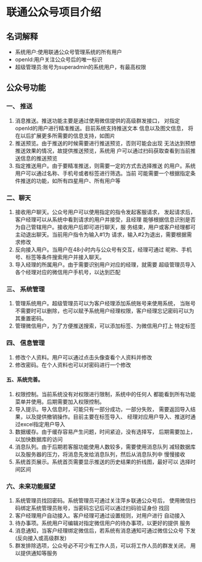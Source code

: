 # 联通公众号项目介绍

## 名词解释
- 系统用户:使用联通公众号管理系统的所有用户
- openId:用户关注公众号后的唯一标识
- 超级管理员:账号为superadmin的系统用户，有最高权限

## 公众号功能

### 一、 推送
1. 消息推送。推送功能主要是通过使用微信提供的高级群发接口，
对指定openId的用户进行精准推送。目前系统支持推送文本
信息以及图文信息，
将在以后扩展更多所需要的信息支持，如图片
2. 推送预览。由于推送的时候需要进行推送预览，否则可能会出现
无法达到预想推送效果的情况，故提供推送预览，系统用
户可以通过扫码获取查看到当前推送信息的推送预览
3. 指定推送用户。由于要精准推送，则需要一定的方式去选择推送
的用户。系统用户可以通过名称、手机号或者标签进行筛选。当前
可能需要一个根据指定条件推送的功能，如所有四星用户、所有用户等

### 二、聊天
1. 接收用户聊天。公众号用户可以使用指定的指令发起客服请求，
发起请求后，客户经理可以从系统中看到请求的用户并接受，且经理
能够根据信息识别是否为自己管辖用户。接收用户后即可进行聊天，服
务结束，用户或客户经理都可主动退出聊天。当前用户指令为输入#1为
请求，输入#2为退出，需要根据需求修改
2. 反向接入用户。当用户在48小时内与公众号有交互，经理可通过
昵称、手机号、标签等条件搜索用户并接入聊天。
3. 导入经理的所属用户。由于需要识别用户对应的经理，就需要
超级管理员导入各个经理对应的微信用户手机号，以达到匹配

### 三、 系统管理
1. 管理系统用户。超级管理员可以为客户经理添加系统账号来使用系统，
当账号不需要时可以删除，也可以赋予系统用户经理权限，客户经理忘记密码可以为其重置密码。
2. 管理微信用户，为了方便推送搜索，可以添加标签、为微信用户打上
特定标签

### 四、 信息管理
1. 修改个人资料。用户可以通过点击头像查看个人资料并修改
2. 修改密码。在个人资料也可以对密码进行一个修改

#### 五、系统完善。
1. 权限控制。当前系统没有对权限进行限制，系统中的任何人
都能看到所有功能菜单并使用。后期需要加入权限控制。
2. 导入提示。导入信息时，可能只有一部分成功，一部分失败，
需要返回导入结果，以及提供撤销操作。目前主要在标签导入、
经理对应用户导入、推送时通过excel指定用户导入
3. 数据缓存。由于缓存容易产生问题，时间紧迫，没有选择写，
后期需要加上，以加快数据库的访问
4. 消息队列。由于后期若客服功能使用人数较多，需要使用消息队列
减轻数据库以及服务器的压力，将消息先发给消息队列，然后从消息队列中
慢慢接收
5. 系统首页展示。系统首页需要显示推送的历史结果的折线图，最好可以
选择时间区间

### 六、未来功能展望
1. 系统管理员找回密码。系统管理员可通过关注萍乡联通公众号后，
使用微信扫码绑定系统管理员账号，当密码忘记后可以通过扫码验证身份
找回
2. 客户经理用户自动接入。客户经理可通过设置规则，对用户进行
自动接入
3. 待办事项。系统用户可编辑对指定微信用户的待办事项，以更好的提供
服务
4. 消息通知，当客户经理绑定微信后，若系统有消息通知可通过微信公众号
下发(反向接入或高级群发)
5. 群发排除选项，公众号必不可少有工作人员，可以将工作人员的群发关闭，
用以提供通知等服务

